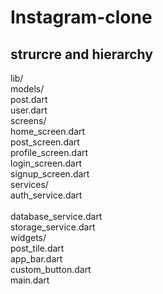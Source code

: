 # Instagram-clone
## strurcre and hierarchy

  lib/ </br>
models/ </br>
post.dart </br>
user.dart </br>
screens/ </br>
home_screen.dart </br>
post_screen.dart </br>
profile_screen.dart </br>
login_screen.dart </br>
signup_screen.dart </br>
services/ </br>
auth_service.dart </br> </br>
database_service.dart </br>
storage_service.dart </br>
widgets/ </br>
post_tile.dart </br>
app_bar.dart </br>
custom_button.dart </br>
main.dart
